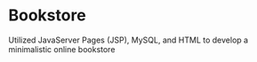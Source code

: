 # Bookstore

Utilized JavaServer Pages (JSP), MySQL, and HTML to develop a minimalistic online bookstore
